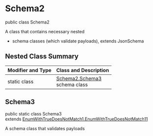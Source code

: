 # Schema2
public class Schema2

A class that contains necessary nested
- schema classes (which validate payloads), extends JsonSchema

## Nested Class Summary
| Modifier and Type | Class and Description |
| ----------------- | ---------------------- |
| static class | [Schema2.Schema3](#schema3)<br> schema class |

## Schema3
public static class Schema3<br>
extends [EnumWithTrueDoesNotMatch1.EnumWithTrueDoesNotMatch11](../../../../../../../../components/schemas/EnumWithTrueDoesNotMatch1.md#enumwithtruedoesnotmatch11)

A schema class that validates payloads
